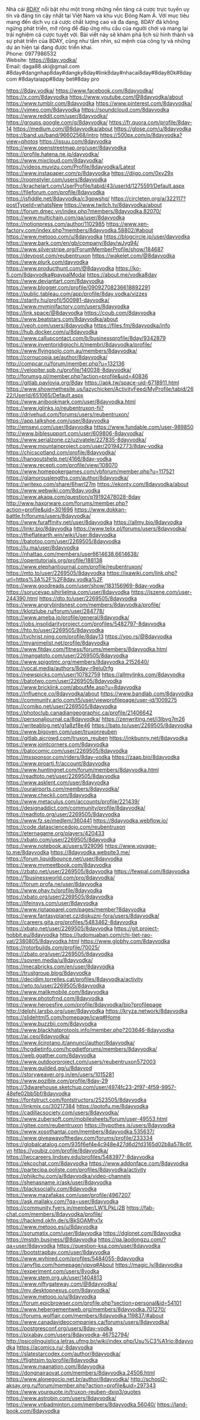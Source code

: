 <p>Nhà cái <a target="_blank" href="https://8day.vodka/" rel="noreferrer noopener">8DAY</a> nổi bật như một trong những nền tảng cá cược trực tuyến uy tín và đáng tin cậy nhất tại Việt Nam và khu vực Đông Nam Á. Với mục tiêu mang đến dịch vụ cá cược chất lượng cao và đa dạng, 8DAY đã không ngừng phát triển, mở rộng để đáp ứng nhu cầu của người chơi và mang lại trải nghiệm cá cược tuyệt vời. Bài viết này sẽ khám phá lịch sử hình thành và sự phát triển của 8DAY, cũng như tầm nhìn, sứ mệnh của công ty và những dự án hiện tại đang được triển khai.<br>Phone: 0977986532<br>Website: <a target="_blank" href="https://8day.vodka/" rel="noreferrer noopener">https://8day.vodka/</a><br>Email: daga88.ski@gmail.com<br>#8day#dangnhap8day#dangky8day#link8day#nhacai8day#8day80k#8daycom #8daytaiapp#8day bet#8day pro</p>
<a href="https://8day.vodka/">https://8day.vodka/</a>
<a href="https://www.facebook.com/8dayvodka/">https://www.facebook.com/8dayvodka/</a>
<a href="https://x.com/8dayvodka">https://x.com/8dayvodka</a>
<a href="https://www.youtube.com/@8dayvodka/about">https://www.youtube.com/@8dayvodka/about</a>
<a href="https://www.tumblr.com/8dayvodka">https://www.tumblr.com/8dayvodka</a>
<a href="https://www.pinterest.com/8dayvodka/">https://www.pinterest.com/8dayvodka/</a>
<a href="https://vimeo.com/8dayvodka">https://vimeo.com/8dayvodka</a>
<a href="https://soundcloud.com/8dayvodka">https://soundcloud.com/8dayvodka</a>
<a href="https://www.reddit.com/user/8dayvodka/">https://www.reddit.com/user/8dayvodka/</a>
<a href="https://groups.google.com/g/8dayvodka/">https://groups.google.com/g/8dayvodka/</a>
<a href="https://fr.quora.com/profile/8day-14">https://fr.quora.com/profile/8day-14</a>
<a href="https://medium.com/@8dayvodka/about">https://medium.com/@8dayvodka/about</a>
<a href="https://glose.com/u/8dayvodka">https://glose.com/u/8dayvodka</a>
<a href="https://band.us/band/96602568/intro">https://band.us/band/96602568/intro</a>
<a href="https://500px.com/p/8dayvodka?view=photos">https://500px.com/p/8dayvodka?view=photos</a>
<a href="https://issuu.com/8dayvodka">https://issuu.com/8dayvodka</a>
<a href="https://www.openstreetmap.org/user/8dayvodka">https://www.openstreetmap.org/user/8dayvodka</a>
<a href="https://profile.hatena.ne.jp/dayvodka/">https://profile.hatena.ne.jp/dayvodka/</a>
<a href="https://www.mixcloud.com/8dayvodka/">https://www.mixcloud.com/8dayvodka/</a>
<a href="https://videos.muvizu.com/Profile/8dayvodka/Latest">https://videos.muvizu.com/Profile/8dayvodka/Latest</a>
<a href="https://www.instapaper.com/p/8dayvodka">https://www.instapaper.com/p/8dayvodka</a>
<a href="https://diigo.com/0xv29x">https://diigo.com/0xv29x</a>
<a href="https://roomstyler.com/users/8dayvodka">https://roomstyler.com/users/8dayvodka</a>
<a href="https://krachelart.com/UserProfile/tabid/43/userId/1275591/Default.aspx">https://krachelart.com/UserProfile/tabid/43/userId/1275591/Default.aspx</a>
<a href="https://fileforum.com/profile/8dayvodka">https://fileforum.com/profile/8dayvodka</a>
<a href="https://jsfiddle.net/8dayvodka/c3gpwshq/">https://jsfiddle.net/8dayvodka/c3gpwshq/</a>
<a href="https://circleten.org/a/322117?postTypeId=whatsNew">https://circleten.org/a/322117?postTypeId=whatsNew</a>
<a href="https://www.twitch.tv/8dayvodka/about">https://www.twitch.tv/8dayvodka/about</a>
<a href="https://forum.dmec.vn/index.php?members/8dayvodka.82070/">https://forum.dmec.vn/index.php?members/8dayvodka.82070/</a>
<a href="https://www.multichain.com/qa/user/8dayvodka">https://www.multichain.com/qa/user/8dayvodka</a>
<a href="https://notionpress.com/author/1102985">https://notionpress.com/author/1102985</a>
<a href="https://www.xen-factory.com/index.php?members/8dayvodka.58802/#about">https://www.xen-factory.com/index.php?members/8dayvodka.58802/#about</a>
<a href="https://www.metooo.com/u/8dayvodka">https://www.metooo.com/u/8dayvodka</a>
<a href="https://blogcircle.jp/user/dayvodka">https://blogcircle.jp/user/dayvodka</a>
<a href="https://www.bark.com/en/gb/company/8day/wJvg94/">https://www.bark.com/en/gb/company/8day/wJvg94/</a>
<a href="https://www.silverstripe.org/ForumMemberProfile/show/184687">https://www.silverstripe.org/ForumMemberProfile/show/184687</a>
<a href="https://devpost.com/reubentruxon">https://devpost.com/reubentruxon</a>
<a href="https://wakelet.com/@8dayvodka">https://wakelet.com/@8dayvodka</a>
<a href="https://www.plurk.com/dayvodka">https://www.plurk.com/dayvodka</a>
<a href="https://www.producthunt.com/@8dayvodka">https://www.producthunt.com/@8dayvodka</a>
<a href="https://ko-fi.com/8dayvodka#paypalModal">https://ko-fi.com/8dayvodka#paypalModal</a>
<a href="https://about.me/vodka8day">https://about.me/vodka8day</a>
<a href="https://www.deviantart.com/8dayvodka">https://www.deviantart.com/8dayvodka</a>
<a href="https://www.blogger.com/profile/09092708236618892291">https://www.blogger.com/profile/09092708236618892291</a>
<a href="https://public.tableau.com/app/profile/8day.vodka/vizzes">https://public.tableau.com/app/profile/8day.vodka/vizzes</a>
<a href="https://starity.hu/profil/500981-dayvodka/">https://starity.hu/profil/500981-dayvodka/</a>
<a href="https://www.myminifactory.com/users/8dayvodka">https://www.myminifactory.com/users/8dayvodka</a>
<a href="https://link.space/@8dayvodka">https://link.space/@8dayvodka</a>
<a href="https://coub.com/8dayvodka">https://coub.com/8dayvodka</a>
<a href="https://www.beatstars.com/8dayvodka/about">https://www.beatstars.com/8dayvodka/about</a>
<a href="https://veoh.com/users/8dayvodka">https://veoh.com/users/8dayvodka</a>
<a href="https://files.fm/8dayvodka/info">https://files.fm/8dayvodka/info</a>
<a href="https://hub.docker.com/u/8dayvodka">https://hub.docker.com/u/8dayvodka</a>
<a href="https://www.callupcontact.com/b/businessprofile/8day/9342879">https://www.callupcontact.com/b/businessprofile/8day/9342879</a>
<a href="https://www.inventoridigiochi.it/membri/8dayvodka/profile/">https://www.inventoridigiochi.it/membri/8dayvodka/profile/</a>
<a href="https://www.flyingsolo.com.au/members/8dayvodka/">https://www.flyingsolo.com.au/members/8dayvodka/</a>
<a href="https://cornucopia.se/author/8dayvodka/">https://cornucopia.se/author/8dayvodka/</a>
<a href="http://compcar.ru/forum/member.php?u=132136">http://compcar.ru/forum/member.php?u=132136</a>
<a href="https://velopiter.spb.ru/profile/140038-8dayvodka/">https://velopiter.spb.ru/profile/140038-8dayvodka/</a>
<a href="http://forumsg.pl/member.php?action=profile&uid=40836">http://forumsg.pl/member.php?action=profile&uid=40836</a>
<a href="https://gitlab.pavlovia.org/8day">https://gitlab.pavlovia.org/8day</a>
<a href="https://apk.tw/space-uid-6718911.html">https://apk.tw/space-uid-6718911.html</a>
<a href="https://www.showmethesite.us/lazychicken/ActivityFeed/MyProfile/tabid/2622/UserId/651065/Default.aspx">https://www.showmethesite.us/lazychicken/ActivityFeed/MyProfile/tabid/2622/UserId/651065/Default.aspx</a>
<a href="https://www.anibookmark.com/user/8dayvodka.html">https://www.anibookmark.com/user/8dayvodka.html</a>
<a href="https://www.iglinks.io/reubentruxon-fii?">https://www.iglinks.io/reubentruxon-fii?</a>
<a href="https://drivehud.com/forums/users/reubentruxon/">https://drivehud.com/forums/users/reubentruxon/</a>
<a href="https://app.talkshoe.com/user/8dayvodka">https://app.talkshoe.com/user/8dayvodka</a>
<a href="http://emseyi.com/user/8dayvodka">http://emseyi.com/user/8dayvodka</a>
<a href="https://www.fundable.com/user-989850">https://www.fundable.com/user-989850</a>
<a href="http://www.biblesupport.com/user/609806-8dayvodka/">http://www.biblesupport.com/user/609806-8dayvodka/</a>
<a href="https://www.serialzone.cz/uzivatele/227835-8dayvodka/">https://www.serialzone.cz/uzivatele/227835-8dayvodka/</a>
<a href="https://www.mountainproject.com/user/201942773/8day-vodka">https://www.mountainproject.com/user/201942773/8day-vodka</a>
<a href="https://chicscotland.com/profile/8dayvodka/">https://chicscotland.com/profile/8dayvodka/</a>
<a href="https://hangoutshelp.net/4166/8day-vodka">https://hangoutshelp.net/4166/8day-vodka</a>
<a href="https://www.recepti.com/profile/view/108070">https://www.recepti.com/profile/view/108070</a>
<a href="https://www.homepokergames.com/vbforum/member.php?u=117521">https://www.homepokergames.com/vbforum/member.php?u=117521</a>
<a href="https://glamorouslengths.com/author/8dayvodka/">https://glamorouslengths.com/author/8dayvodka/</a>
<a href="https://writexo.com/share/6hwrl27m">https://writexo.com/share/6hwrl27m</a>
<a href="https://ekonty.com/8dayvodka/about">https://ekonty.com/8dayvodka/about</a>
<a href="https://www.webwiki.com/8day.vodka">https://www.webwiki.com/8day.vodka</a>
<a href="https://www.akaqa.com/question/q19192478028-8day">https://www.akaqa.com/question/q19192478028-8day</a>
<a href="http://www.haxorware.com/forums/member.php?action=profile&uid=301696">http://www.haxorware.com/forums/member.php?action=profile&uid=301696</a>
<a href="https://www.dokkan-battle.fr/forums/users/8dayvodka/">https://www.dokkan-battle.fr/forums/users/8dayvodka/</a>
<a href="https://www.furaffinity.net/user/8dayvodka">https://www.furaffinity.net/user/8dayvodka</a>
<a href="https://allmy.bio/8dayvodka">https://allmy.bio/8dayvodka</a>
<a href="https://linkr.bio/8dayvodka">https://linkr.bio/8dayvodka</a>
<a href="https://www.telix.pl/forums/users/8dayvodka/">https://www.telix.pl/forums/users/8dayvodka/</a>
<a href="https://theflatearth.win/wiki/User:8dayvodka">https://theflatearth.win/wiki/User:8dayvodka</a>
<a href="https://batotoo.com/user/2269505/8dayvodka">https://batotoo.com/user/2269505/8dayvodka</a>
<a href="https://lu.ma/user/8dayvodka">https://lu.ma/user/8dayvodka</a>
<a href="https://nhattao.com/members/user6614638.6614638/">https://nhattao.com/members/user6614638.6614638/</a>
<a href="https://opentutorials.org/profile/188138">https://opentutorials.org/profile/188138</a>
<a href="https://www.elephantjournal.com/profile/reubentruxon/">https://www.elephantjournal.com/profile/reubentruxon/</a>
<a href="https://mto.to/user/2269505/8dayvodka">https://mto.to/user/2269505/8dayvodka</a>
<a href="https://ixawiki.com/link.php?url=https%3A%2F%2F8day.vodka%2F">https://ixawiki.com/link.php?url=https%3A%2F%2F8day.vodka%2F</a>
<a href="https://www.goodreads.com/user/show/183156969-8day-vodka">https://www.goodreads.com/user/show/183156969-8day-vodka</a>
<a href="https://sorucevap.sihirlielma.com/user/8dayvodka">https://sorucevap.sihirlielma.com/user/8dayvodka</a>
<a href="https://iszene.com/user-244390.html">https://iszene.com/user-244390.html</a>
<a href="https://dto.to/user/2269505/8dayvodka">https://dto.to/user/2269505/8dayvodka</a>
<a href="https://www.angrybirdsnest.com/members/8dayvodka/profile/">https://www.angrybirdsnest.com/members/8dayvodka/profile/</a>
<a href="https://klotzlube.ru/forum/user/284778/">https://klotzlube.ru/forum/user/284778/</a>
<a href="https://www.ameba.jp/profile/general/8dayvodka/">https://www.ameba.jp/profile/general/8dayvodka/</a>
<a href="https://jobs.insolidarityproject.com/profiles/5482797-8dayvodka">https://jobs.insolidarityproject.com/profiles/5482797-8dayvodka</a>
<a href="https://hto.to/user/2269505/8dayvodka">https://hto.to/user/2269505/8dayvodka</a>
<a href="https://tvchrist.ning.com/profile/8day13">https://tvchrist.ning.com/profile/8day13</a>
<a href="https://yoo.rs/@8dayvodka">https://yoo.rs/@8dayvodka</a>
<a href="https://myanimelist.net/profile/8dayvodka">https://myanimelist.net/profile/8dayvodka</a>
<a href="https://www.fitday.com/fitness/forums/members/8dayvodka.html">https://www.fitday.com/fitness/forums/members/8dayvodka.html</a>
<a href="https://mangatoto.com/user/2269505/8dayvodka">https://mangatoto.com/user/2269505/8dayvodka</a>
<a href="https://www.spigotmc.org/members/8dayvodka.2152640/">https://www.spigotmc.org/members/8dayvodka.2152640/</a>
<a href="https://vocal.media/authors/8day-r9elu0rfg">https://vocal.media/authors/8day-r9elu0rfg</a>
<a href="https://newspicks.com/user/10782759">https://newspicks.com/user/10782759</a>
<a href="https://allmylinks.com/8dayvodka">https://allmylinks.com/8dayvodka</a>
<a href="https://batotwo.com/user/2269505/8dayvodka">https://batotwo.com/user/2269505/8dayvodka</a>
<a href="https://www.bricklink.com/aboutMe.asp?u=8dayvodka">https://www.bricklink.com/aboutMe.asp?u=8dayvodka</a>
<a href="https://influence.co/8dayvodka/about">https://influence.co/8dayvodka/about</a>
<a href="https://www.bandlab.com/8dayvodka">https://www.bandlab.com/8dayvodka</a>
<a href="https://community.arlo.com/t5/user/viewprofilepage/user-id/1009275">https://community.arlo.com/t5/user/viewprofilepage/user-id/1009275</a>
<a href="https://comiko.net/user/2269505/8dayvodka">https://comiko.net/user/2269505/8dayvodka</a>
<a href="https://photoclub.canadiangeographic.ca/profile/21406642">https://photoclub.canadiangeographic.ca/profile/21406642</a>
<a href="https://personaljournal.ca/8dayvodka/">https://personaljournal.ca/8dayvodka/</a>
<a href="https://zenwriting.net/i3lbvg7m26">https://zenwriting.net/i3lbvg7m26</a>
<a href="https://writeablog.net/g1a8zf8e46">https://writeablog.net/g1a8zf8e46</a>
<a href="https://bato.to/user/2269505/8dayvodka">https://bato.to/user/2269505/8dayvodka</a>
<a href="https://www.bigoven.com/user/truxonreuben">https://www.bigoven.com/user/truxonreuben</a>
<a href="https://gitlab.aicrowd.com/truxon_reuben">https://gitlab.aicrowd.com/truxon_reuben</a>
<a href="https://inkbunny.net/8dayvodka">https://inkbunny.net/8dayvodka</a>
<a href="https://www.jointcorners.com/8dayvodka">https://www.jointcorners.com/8dayvodka</a>
<a href="https://batocomic.com/user/2269505/8dayvodka">https://batocomic.com/user/2269505/8dayvodka</a>
<a href="https://mxsponsor.com/riders/8day-vodka">https://mxsponsor.com/riders/8day-vodka</a>
<a href="https://zaap.bio/8dayvodka">https://zaap.bio/8dayvodka</a>
<a href="https://www.proarti.fr/account/8dayvodka">https://www.proarti.fr/account/8dayvodka</a>
<a href="https://www.huntingnet.com/forum/members/8dayvodka.html">https://www.huntingnet.com/forum/members/8dayvodka.html</a>
<a href="https://readtoto.net/user/2269505/8dayvodka">https://readtoto.net/user/2269505/8dayvodka</a>
<a href="https://www.asklent.com/user/8dayvodka">https://www.asklent.com/user/8dayvodka</a>
<a href="https://ourairports.com/members/8dayvodka/">https://ourairports.com/members/8dayvodka/</a>
<a href="https://www.checkli.com/8dayvodka">https://www.checkli.com/8dayvodka</a>
<a href="https://www.metaculus.com/accounts/profile/221439/">https://www.metaculus.com/accounts/profile/221439/</a>
<a href="https://designaddict.com/community/profile/8dayvodka/">https://designaddict.com/community/profile/8dayvodka/</a>
<a href="https://readtoto.org/user/2269505/8dayvodka">https://readtoto.org/user/2269505/8dayvodka</a>
<a href="https://www.fz.se/medlem/360441">https://www.fz.se/medlem/360441</a>
<a href="https://8dayvodka.webflow.io/">https://8dayvodka.webflow.io/</a>
<a href="https://code.datasciencedojo.com/reubentruxon">https://code.datasciencedojo.com/reubentruxon</a>
<a href="https://eternagame.org/players/420433">https://eternagame.org/players/420433</a>
<a href="https://xbato.com/user/2269505/8dayvodka">https://xbato.com/user/2269505/8dayvodka</a>
<a href="https://www.notebook.ai/users/929096">https://www.notebook.ai/users/929096</a>
<a href="https://www.voyage-to.me/8dayvodka">https://www.voyage-to.me/8dayvodka</a>
<a href="https://8dayvodka.website3.me/">https://8dayvodka.website3.me/</a>
<a href="https://forum.liquidbounce.net/user/8dayvodka">https://forum.liquidbounce.net/user/8dayvodka</a>
<a href="https://www.mymeetbook.com/8dayvodka">https://www.mymeetbook.com/8dayvodka</a>
<a href="https://zbato.net/user/2269505/8dayvodka">https://zbato.net/user/2269505/8dayvodka</a>
<a href="https://fewpal.com/8dayvodka">https://fewpal.com/8dayvodka</a>
<a href="https://1businessworld.com/pro/8dayvodka/">https://1businessworld.com/pro/8dayvodka/</a>
<a href="https://forum.profa.ne/user/8dayvodka">https://forum.profa.ne/user/8dayvodka</a>
<a href="https://www.ohay.tv/profile/8dayvodka">https://www.ohay.tv/profile/8dayvodka</a>
<a href="https://xbato.org/user/2269505/8dayvodka">https://xbato.org/user/2269505/8dayvodka</a>
<a href="https://lifeinsys.com/user/8dayvodka">https://lifeinsys.com/user/8dayvodka</a>
<a href="https://www.riptapparel.com/pages/member?8dayvodka">https://www.riptapparel.com/pages/member?8dayvodka</a>
<a href="https://www.fantasyplanet.cz/diskuzni-fora/users/8dayvodka/">https://www.fantasyplanet.cz/diskuzni-fora/users/8dayvodka/</a>
<a href="https://careers.gita.org/profiles/5483462-8dayvodka">https://careers.gita.org/profiles/5483462-8dayvodka</a>
<a href="https://xbato.net/user/2269505/8dayvodka">https://xbato.net/user/2269505/8dayvodka</a>
<a href="https://git.project-hobbit.eu/8dayvodka">https://git.project-hobbit.eu/8dayvodka</a>
<a href="https://tudomuaban.com/chi-tiet-rao-vat/2380805/8dayvodka.html">https://tudomuaban.com/chi-tiet-rao-vat/2380805/8dayvodka.html</a>
<a href="https://www.globhy.com/8dayvodka">https://www.globhy.com/8dayvodka</a>
<a href="https://rotorbuilds.com/profile/70025/">https://rotorbuilds.com/profile/70025/</a>
<a href="https://zbato.org/user/2269505/8dayvodka">https://zbato.org/user/2269505/8dayvodka</a>
<a href="https://sovren.media/u/8dayvodka/">https://sovren.media/u/8dayvodka/</a>
<a href="https://mecabricks.com/en/user/8dayvodka">https://mecabricks.com/en/user/8dayvodka</a>
<a href="https://trustgroup.blog/8dayvodka">https://trustgroup.blog/8dayvodka</a>
<a href="https://decidim.torrelles.cat/profiles/8dayvodka/activity">https://decidim.torrelles.cat/profiles/8dayvodka/activity</a>
<a href="https://wto.to/user/2269505/8dayvodka">https://wto.to/user/2269505/8dayvodka</a>
<a href="https://www.malikmobile.com/8dayvodka">https://www.malikmobile.com/8dayvodka</a>
<a href="https://www.photofrnd.com/8dayvodka">https://www.photofrnd.com/8dayvodka</a>
<a href="https://www.heroesfire.com/profile/8dayvodka/bio?profilepage">https://www.heroesfire.com/profile/8dayvodka/bio?profilepage</a>
<a href="http://delphi.larsbo.org/user/8dayvodka">http://delphi.larsbo.org/user/8dayvodka</a>
<a href="https://kryza.network/8dayvodka">https://kryza.network/8dayvodka</a>
<a href="https://slidehtml5.com/homepage/icwq#Home">https://slidehtml5.com/homepage/icwq#Home</a>
<a href="https://www.buzzbii.com/8dayvodka">https://www.buzzbii.com/8dayvodka</a>
<a href="https://www.blackhatprotools.info/member.php?203646-8dayvodka">https://www.blackhatprotools.info/member.php?203646-8dayvodka</a>
<a href="https://ai.ceo/8dayvodka/">https://ai.ceo/8dayvodka/</a>
<a href="https://www.ilcirotano.it/annunci/author/8dayvodka/">https://www.ilcirotano.it/annunci/author/8dayvodka/</a>
<a href="https://hcgdietinfo.com/hcgdietforums/members/8dayvodka/">https://hcgdietinfo.com/hcgdietforums/members/8dayvodka/</a>
<a href="https://web.ggather.com/8dayvodka">https://web.ggather.com/8dayvodka</a>
<a href="https://www.outdoorproject.com/users/reubentruxon572003">https://www.outdoorproject.com/users/reubentruxon572003</a>
<a href="https://www.guilded.gg/u/8dayvod">https://www.guilded.gg/u/8dayvod</a>
<a href="https://storyweaver.org.in/en/users/1015281">https://storyweaver.org.in/en/users/1015281</a>
<a href="https://www.pozible.com/profile/8day-29">https://www.pozible.com/profile/8day-29</a>
<a href="https://3dwarehouse.sketchup.com/user/4974fc23-2f97-4f59-9957-48efe02bb5bf/8dayvodka">https://3dwarehouse.sketchup.com/user/4974fc23-2f97-4f59-9957-48efe02bb5bf/8dayvodka</a>
<a href="https://fontstruct.com/fontstructors/2523505/8dayvodka">https://fontstruct.com/fontstructors/2523505/8dayvodka</a>
<a href="https://linkmix.co/30217384">https://linkmix.co/30217384</a>
<a href="https://potofu.me/8dayvodka">https://potofu.me/8dayvodka</a>
<a href="https://cadillacsociety.com/users/8dayvodka/">https://cadillacsociety.com/users/8dayvodka/</a>
<a href="https://www.zubersoft.com/mobilesheets/forum/user-49553.html">https://www.zubersoft.com/mobilesheets/forum/user-49553.html</a>
<a href="https://gitee.com/reubentruxon">https://gitee.com/reubentruxon</a>
<a href="https://hypothes.is/users/8dayvodka">https://hypothes.is/users/8dayvodka</a>
<a href="https://www.xosothantai.com/members/8dayvodka.535637/">https://www.xosothantai.com/members/8dayvodka.535637/</a>
<a href="https://www.giveawayoftheday.com/forums/profile/233334">https://www.giveawayoftheday.com/forums/profile/233334</a>
<a href="https://globalcatalog.com/935f6ef4e4c948e427d6d2fd3165d02b8a578c6f.vn">https://globalcatalog.com/935f6ef4e4c948e427d6d2fd3165d02b8a578c6f.vn</a>
<a href="https://youbiz.com/profile/8dayvodka/">https://youbiz.com/profile/8dayvodka/</a>
<a href="https://lwccareers.lindsey.edu/profiles/5483977-8dayvodka">https://lwccareers.lindsey.edu/profiles/5483977-8dayvodka</a>
<a href="https://ekcochat.com/8dayvodka">https://ekcochat.com/8dayvodka</a>
<a href="https://www.addonface.com/8dayvodka">https://www.addonface.com/8dayvodka</a>
<a href="https://partecipa.poliste.com/profiles/8dayvodka/activity">https://partecipa.poliste.com/profiles/8dayvodka/activity</a>
<a href="https://phijkchu.com/a/8dayvodka/video-channels">https://phijkchu.com/a/8dayvodka/video-channels</a>
<a href="https://shenasname.ir/ask/user/8dayvodka">https://shenasname.ir/ask/user/8dayvodka</a>
<a href="https://blacksocially.com/8dayvodka">https://blacksocially.com/8dayvodka</a>
<a href="https://www.mazafakas.com/user/profile/4967207">https://www.mazafakas.com/user/profile/4967207</a>
<a href="https://ask.mallaky.com/?qa=user/8dayvodka">https://ask.mallaky.com/?qa=user/8dayvodka</a>
<a href="https://community.fyers.in/member/LW1LPkLj2B">https://community.fyers.in/member/LW1LPkLj2B</a>
<a href="https://fab-chat.com/members/8dayvodka/profile/">https://fab-chat.com/members/8dayvodka/profile/</a>
<a href="https://hackmd.okfn.de/s/BkSOAMhx1x">https://hackmd.okfn.de/s/BkSOAMhx1x</a>
<a href="https://www.metooo.es/u/8dayvodka">https://www.metooo.es/u/8dayvodka</a>
<a href="https://sorumatix.com/user/8dayvodka">https://sorumatix.com/user/8dayvodka</a>
<a href="https://dglonet.com/8dayvodka">https://dglonet.com/8dayvodka</a>
<a href="https://mstdn.business/@8dayvodka">https://mstdn.business/@8dayvodka</a>
<a href="https://qa.laodongzu.com/?qa=user/8dayvodka">https://qa.laodongzu.com/?qa=user/8dayvodka</a>
<a href="https://question-ksa.com/user/8dayvodka">https://question-ksa.com/user/8dayvodka</a>
<a href="https://bootstrapbay.com/user/8dayvodka">https://bootstrapbay.com/user/8dayvodka</a>
<a href="https://www.wvhired.com/profiles/5484055-8dayvodka">https://www.wvhired.com/profiles/5484055-8dayvodka</a>
<a href="https://anyflip.com/homepage/vjpvq#About">https://anyflip.com/homepage/vjpvq#About</a>
<a href="https://magic.ly/8dayvodka">https://magic.ly/8dayvodka</a>
<a href="https://experiment.com/users/8vodka">https://experiment.com/users/8vodka</a>
<a href="https://www.stem.org.uk/user/1404813">https://www.stem.org.uk/user/1404813</a>
<a href="https://www.niftygateway.com/@8dayvodka/">https://www.niftygateway.com/@8dayvodka/</a>
<a href="https://my.desktopnexus.com/8dayvodka/">https://my.desktopnexus.com/8dayvodka/</a>
<a href="https://www.metooo.io/u/8dayvodka">https://www.metooo.io/u/8dayvodka</a>
<a href="https://forum.epicbrowser.com/profile.php?section=personal&id=54101">https://forum.epicbrowser.com/profile.php?section=personal&id=54101</a>
<a href="https://www.hebergementweb.org/members/8dayvodka.701270/">https://www.hebergementweb.org/members/8dayvodka.701270/</a>
<a href="https://forums.wolflair.com/members/8dayvodka.119837/#about">https://forums.wolflair.com/members/8dayvodka.119837/#about</a>
<a href="https://www.canadavideocompanies.ca/forums/users/8dayvodka/">https://www.canadavideocompanies.ca/forums/users/8dayvodka/</a>
<a href="https://postgresconf.org/users/8day-vodka">https://postgresconf.org/users/8day-vodka</a>
<a href="https://pixabay.com/users/8dayvodka-46752794/">https://pixabay.com/users/8dayvodka-46752794/</a>
<a href="http://psicolinguistica.letras.ufmg.br/wiki/index.php/Usu%C3%A1rio:8dayvodka">http://psicolinguistica.letras.ufmg.br/wiki/index.php/Usu%C3%A1rio:8dayvodka</a>
<a href="https://acomics.ru/-8dayvodka">https://acomics.ru/-8dayvodka</a>
<a href="https://slatestarcodex.com/author/8dayvodka/">https://slatestarcodex.com/author/8dayvodka/</a>
<a href="https://flightsim.to/profile/8dayvodka">https://flightsim.to/profile/8dayvodka</a>
<a href="https://www.maanation.com/8dayvodka">https://www.maanation.com/8dayvodka</a>
<a href="https://dongnairaovat.com/members/8dayvodka.24506.html">https://dongnairaovat.com/members/8dayvodka.24506.html</a>
<a href="https://www.alonegocio.net.br/author/8dayvodka/">https://www.alonegocio.net.br/author/8dayvodka/</a>
<a href="http://school2-aksay.org.ru/forum/member.php?action=profile&uid=297343">http://school2-aksay.org.ru/forum/member.php?action=profile&uid=297343</a>
<a href="https://www.yourquote.in/truxon-reuben-dxiq3/quotes">https://www.yourquote.in/truxon-reuben-dxiq3/quotes</a>
<a href="https://www.astrobin.com/users/8dayvodka/">https://www.astrobin.com/users/8dayvodka/</a>
<a href="https://www.vnbadminton.com/members/8dayvodka.56040/">https://www.vnbadminton.com/members/8dayvodka.56040/</a>
<a href="https://land-book.com/8dayvodka">https://land-book.com/8dayvodka</a>
